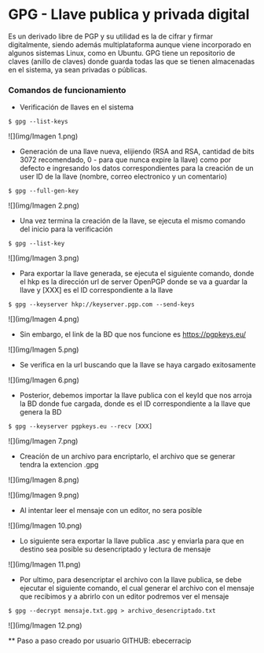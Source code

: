 # GPG - Llave publica y privada digital

Es un derivado libre de PGP y su utilidad es la de cifrar y firmar digitalmente, siendo además multiplataforma aunque viene incorporado en algunos sistemas Linux, como en Ubuntu. GPG tiene un repositorio de claves (anillo de claves) donde guarda todas las que se tienen almacenadas en el sistema, ya sean privadas o públicas.

### Comandos de funcionamiento

- Verificación de llaves en el sistema

`$ gpg --list-keys`

![](img/Imagen 1.png)

- Generación de una llave nueva, elijiendo (RSA and RSA, cantidad de bits 3072 recomendado, 0 - para que nunca expire la llave) como por defecto e ingresando los datos correspondientes para la creación de un user ID de la llave (nombre, correo electronico y un comentario)

`$ gpg --full-gen-key`

![](img/Imagen 2.png)

- Una vez termina la creación de la llave, se ejecuta el mismo comando del inicio para la verificación

`$ gpg --list-key`

![](img/Imagen 3.png)

- Para exportar la llave generada, se ejecuta el siguiente comando, donde el hkp es la dirección url de server OpenPGP donde se va a guardar la llave y [XXX] es el ID correspondiente a la llave

`$ gpg --keyserver hkp://keyserver.pgp.com --send-keys `

![](img/Imagen 4.png)

- Sin embargo, el link de la BD que nos funcione es https://pgpkeys.eu/

![](img/Imagen 5.png)

- Se verifica en la url buscando que la llave se haya cargado exitosamente

![](img/Imagen 6.png)

- Posterior, debemos importar la llave publica con el keyId que nos arroja la BD donde fue cargada, donde es el ID correspondiente a la llave que genera la BD

`$ gpg --keyserver pgpkeys.eu --recv [XXX]`

![](img/Imagen 7.png)

- Creacíón de un archivo para encriptarlo, el archivo que se generar tendra la extencion .gpg

![](img/Imagen 8.png)

![](img/Imagen 9.png)

- Al intentar leer el mensaje con un editor, no sera posible

![](img/Imagen 10.png)

- Lo siguiente sera exportar la llave publica .asc y enviarla para que en destino sea posible su desencriptado y lectura de mensaje

![](img/Imagen 11.png)

- Por ultimo, para desencriptar el archivo con la llave publica, se debe ejecutar el siguiente comando, el cual generar el archivo con el mensaje que recibimos y a abrirlo con un editor podremos ver el mensaje

`$ gpg --decrypt mensaje.txt.gpg > archivo_desencriptado.txt`

![](img/Imagen 12.png)

** Paso a paso creado por usuario GITHUB: ebecerracip

